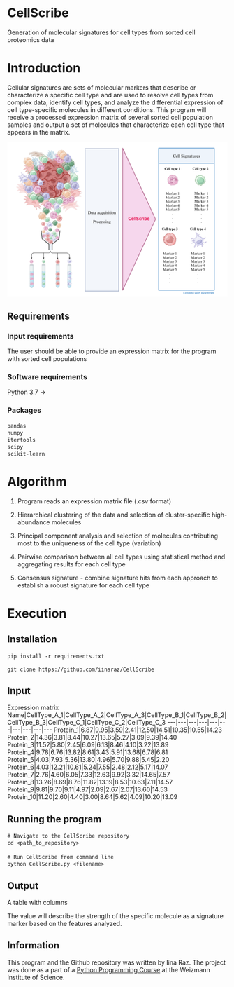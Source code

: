 # CellScribe
Generation of molecular signatures for cell types from sorted cell proteomics data

# Introduction
Cellular signatures are sets of molecular markers that describe or characterize a specific cell type and are used to resolve cell types from complex data, identify cell types, and analyze the differential expression of cell type-specific molecules in different conditions. This program will receive a processed expression matrix of several sorted cell population samples and output a set of molecules that characterize each cell type that appears in the matrix.

<img src="CellScribe.png" alt="Cell signature concept image" width="600"/>

## Requirements
### Input requirements
The user should be able to provide an expression matrix for the program with sorted cell populations

### Software requirements
Python 3.7 ->

### Packages
```
pandas
numpy
itertools
scipy
scikit-learn
```

# Algorithm
1. Program reads an expression matrix file (.csv format)

2. Hierarchical clustering of the data and selection of cluster-specific high-abundance molecules

3. Principal component analysis and selection of molecules contributing most to the uniqueness of the cell type (variation)

4. Pairwise comparison between all cell types using statistical method and aggregating results for each cell type

5. Consensus signature - combine signature hits from each approach to establish a robust signature for each cell type

# Execution
## Installation
```
pip install -r requirements.txt
```
```
git clone https://github.com/iinaraz/CellScribe
```

## Input
Expression matrix
Name|CellType_A_1|CellType_A_2|CellType_A_3|CellType_B_1|CellType_B_2|CellType_B_3|CellType_C_1|CellType_C_2|CellType_C_3
---|---|---|---|---|---|---|---|---|---
Protein_1|6.87|9.95|3.59|2.41|12.50|14.51|10.35|10.55|14.23	
Protein_2|14.36|3.81|8.44|10.27|13.65|5.27|3.09|9.39|14.40	
Protein_3|11.52|5.80|2.45|6.09|6.13|8.46|4.10|3.22|13.89	
Protein_4|9.78|6.76|13.82|8.61|3.43|5.91|13.68|6.78|6.81	
Protein_5|4.03|7.93|5.36|13.80|4.96|5.70|9.88|5.45|2.20	
Protein_6|4.03|12.21|10.61|5.24|7.55|2.48|2.12|5.17|14.07	
Protein_7|2.76|4.60|6.05|7.33|12.63|9.92|3.32|14.65|7.57	
Protein_8|13.26|8.69|8.76|11.82|13.19|8.53|10.63|7.11|14.57	
Protein_9|9.81|9.70|9.11|4.97|2.09|2.67|2.07|13.60|14.53	
Protein_10|11.20|2.60|4.40|3.00|8.64|5.62|4.09|10.20|13.09	

## Running the program
```
# Navigate to the CellScribe repository
cd <path_to_repository>

# Run CellScribe from command line
python CellScribe.py <filename>
```

## Output
A table with columns <Celltype> <Marker> <Value>

The value will describe the strength of the specific molecule as a signature marker based on the features analyzed.

## Information

This program and the Github repository was written by Iina Raz. The project was done as a part of a [Python Programming Course](https://github.com/szabgab/wis-python-course-2024-11) at the Weizmann Institute of Science.

